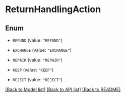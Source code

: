 # ReturnHandlingAction

## Enum


* `REFUND` (value: `"REFUND"`)

* `EXCHANGE` (value: `"EXCHANGE"`)

* `REPAIR` (value: `"REPAIR"`)

* `KEEP` (value: `"KEEP"`)

* `REJECT` (value: `"REJECT"`)


[[Back to Model list]](../README.md#documentation-for-models) [[Back to API list]](../README.md#documentation-for-api-endpoints) [[Back to README]](../README.md)


